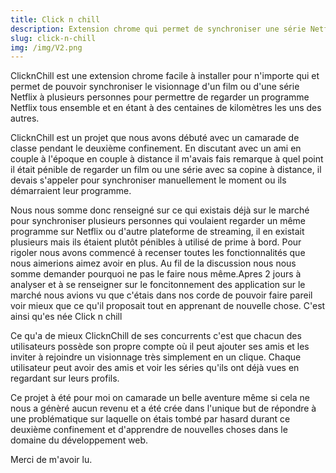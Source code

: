 ```yaml
---
title: Click n chill
description: Extension chrome qui permet de synchroniser une série Netflix à plusieurs personnes.
slug: click-n-chill
img: /img/V2.png
---
```



ClicknChill est une extension chrome facile à installer pour n'importe qui et permet de pouvoir synchroniser le visionnage d'un film ou d'une série Netflix à plusieurs personnes pour permettre de regarder un programme Netflix tous ensemble et en étant à des centaines de kilomètres les uns des autres.

ClicknChill est un projet que nous avons débuté avec un camarade de classe pendant le deuxième confinement.
En discutant avec un ami en couple à l'époque en couple à distance il m'avais fais remarque à quel point il était pénible de regarder un film ou une série avec sa copine à distance, il devais s'appeler pour synchroniser manuellement le moment ou ils démarraient leur programme.

Nous nous somme donc renseigné sur ce qui existais déjà sur le marché pour synchroniser plusieurs personnes qui voulaient regarder un même programme sur Netflix ou d'autre plateforme de streaming, il en existait plusieurs mais ils étaient plutôt pénibles à utilisé de prime à bord. Pour rigoler nous avons commencé à recenser toutes les fonctionnalités que nous aimerions aimez avoir en plus. Au fil de la discussion nous nous somme demander pourquoi ne pas le faire nous même.Apres 2 jours à analyser et à se renseigner sur le foncitonnement des application sur le marché nous avions vu que c'étais dans nos corde de pouvoir faire pareil  voir mieux que ce qu'il proposait tout en apprenant de nouvelle chose. C'est ainsi qu'es née Click n chill


Ce qu'a de mieux ClicknChill de ses concurrents c'est que chacun des utilisateurs possède son propre compte où il peut ajouter ses amis et les inviter à rejoindre un visionnage très simplement en un clique.
Chaque utilisateur peut avoir des amis et voir les séries qu'ils ont déjà vues en regardant sur leurs profils.



Ce projet à été pour moi on camarade un belle aventure même  si  cela ne nous a  génèré aucun revenu et a été crée dans l'unique but de répondre à une problématique  sur laquelle on étais tombé par hasard durant ce deuxième confinement et d'apprendre de nouvelles choses dans le domaine du développement web.

Merci de m'avoir lu.